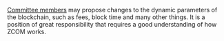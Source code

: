 [Committee members](introduction/committee) may propose changes to the dynamic parameters of the blockchain, such as fees, block time and many other things. It is a position of great responsibility that requires a good understanding of how ZCOM works.
